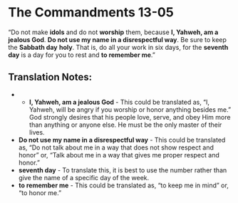 The Commandments 13-05
========================


“Do not make **idols** and do not **worship** them, because **I,
Yahweh, am a jealous God**. **Do not use my name in a disrespectful
way**. Be sure to keep the **Sabbath day** **holy**. That is, do all
your work in six days, for the **seventh day** is a day for you to rest
and **to remember me**.”

Translation Notes:
------------------

- -   **I, Yahweh, am a jealous God** - This could be translated as, “I,
    Yahweh, will be angry if you worship or honor anything besides
    me.” God strongly desires that his people love, serve, and obey
    Him more than anything or anyone else. He must be the only master
    of their lives.
-   **Do not use my name in a disrespectful way** - This could be
    translated as, “Do not talk about me in a way that does not show
    respect and honor” or, “Talk about me in a way that gives me
    proper respect and honor.”
-   **seventh day** - To translate this, it is best to use the number
     rather than give the name of a specific day of the week.
-   **to remember me** - This could be translated as, “to keep me in
    mind” or, “to honor me.”

